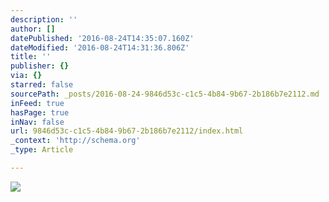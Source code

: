 ```yaml
---
description: ''
author: []
datePublished: '2016-08-24T14:35:07.160Z'
dateModified: '2016-08-24T14:31:36.806Z'
title: ''
publisher: {}
via: {}
starred: false
sourcePath: _posts/2016-08-24-9846d53c-c1c5-4b84-9b67-2b186b7e2112.md
inFeed: true
hasPage: true
inNav: false
url: 9846d53c-c1c5-4b84-9b67-2b186b7e2112/index.html
_context: 'http://schema.org'
_type: Article

---
```

![](https://the-grid-user-content.s3-us-west-2.amazonaws.com/95d1337b-a5d8-40a0-ae07-42ffee774084.jpg)